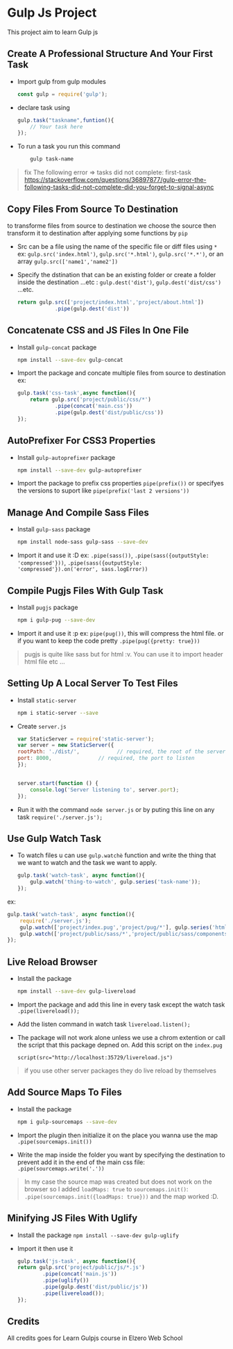 # Gulp Js Project

This project aim to learn Gulp js

## Create A Professional Structure And Your First Task

- Import gulp from gulp modules
  
    ```js
    const gulp = require('gulp');
    ```

- declare task using
  
    ```js
    gulp.task("taskname",funtion(){
        // Your task here
    });
    ```

- To run a task you run this command

    ```bash
        gulp task-name
    ```

> fix The following error => tasks did not complete: first-task
> https://stackoverflow.com/questions/36897877/gulp-error-the-following-tasks-did-not-complete-did-you-forget-to-signal-async

## Copy Files From Source To Destination

to transforme files from source to destination we choose the source then transform it to destination after applying some functions by `pip`

- Src can be a file using the name of the specific file or diff files using `*` ex: `gulp.src('index.html')`, `gulp.src('*.html')`, `gulp.src('*.*')`, or an array `gulp.src(['name1','name2'])`

- Specify the dstination that can be an existing folder or create a folder inside the destination ...etc : `gulp.dest('dist')`, `gulp.dest('dist/css')` ...etc.
  
    ```js
    return gulp.src(['project/index.html','project/about.html'])
                .pipe(gulp.dest('dist'))
    ```

## Concatenate CSS and JS Files In One File

- Install `gulp-concat` package

    ```bash
    npm install --save-dev gulp-concat
    ```

- Import the package and concate multiple files from source to destination ex:
  
    ```js
    gulp.task('css-task',async function(){
        return gulp.src('project/public/css/*')
                .pipe(concat('main.css'))
                .pipe(gulp.dest('dist/public/css'))
    });
    ```

## AutoPrefixer For CSS3 Properties

- Install `gulp-autoprefixer` package
  
    ```bash
    npm install --save-dev gulp-autoprefixer
    ```

- Import the package to prefix css properties
    `pipe(prefix())` or specifyes the versions to suport like `pipe(prefix('last 2 versions'))`

## Manage And Compile Sass Files

- Install `gulp-sass` package

    ```bash
    npm install node-sass gulp-sass --save-dev
    ```

- Import it and use it :D ex: `.pipe(sass())`, `.pipe(sass({outputStyle: 'compressed'}))`, `.pipe(sass({outputStyle: 'compressed'}).on('error', sass.logError))`

## Compile Pugjs Files With Gulp Task

- Install `pugjs` package

    ```bash
    npm i gulp-pug --save-dev
    ```

- Import it and use it :p ex: `pipe(pug())`, this will compress the html file. or if you want to keep the code pretty `.pipe(pug({pretty: true}))`

> pugjs is quite like sass but for html :v. You can use it to import header html file etc ...

## Setting Up A Local Server To Test Files

- Install `static-server`

    ```bash
    npm i static-server --save
    ```

- Create `server.js`

    ```js
    var StaticServer = require('static-server');
    var server = new StaticServer({
    rootPath: './dist/',            // required, the root of the server file tree
    port: 8000,               // required, the port to listen
    });


    server.start(function () {
        console.log('Server listening to', server.port);
    });
    ```

- Run it with the command `node server.js` or by puting this line on any task `require('./server.js');`

## Use Gulp Watch Task

- To watch files u can use `gulp.watchè` function and write the thing that we want to watch and the task we want to apply.

    ```js
    gulp.task('watch-task', async function(){
        gulp.watch('thing-to-watch', gulp.series('task-name'));
    });
    ```

ex:

```js
gulp.task('watch-task', async function(){
    require('./server.js');
    gulp.watch(['project/index.pug','project/pug/*'], gulp.series('html-task'));
    gulp.watch(['project/public/sass/*','project/public/sass/components/*'], gulp.series('css-task'));
});
```

## Live Reload Browser

- Install the package

    ```bash
    npm install --save-dev gulp-livereload
    ```

- Import the package and add this line in every task except the watch task `.pipe(livereload());`
- Add the listen command in watch task `livereload.listen();`
- The package will not work alone unless we use a chrom extention or call the script that this package depned on. Add this script on the `index.pug`

  ```pug
  script(src="http://localhost:35729/livereload.js")
  ```

> if you use other server packages they do live reload by themselves

## Add Source Maps To Files

- Install the package

    ```bash
    npm i gulp-sourcemaps --save-dev
    ```

- Import the plugin then initialize it on the place you wanna use the map `.pipe(sourcemaps.init())`
- Write the map inside the folder you want by specifying the destination to prevent add it in the end of the main css file: `.pipe(sourcemaps.write('.'))`

> In my case the source map was created but does not work on the browser so I added `loadMaps: true` to `sourcemaps.init()`: `.pipe(sourcemaps.init({loadMaps: true}))` and the map worked :D.

## Minifying JS Files With Uglify

- Install the package `npm install --save-dev gulp-uglify`
- Import it then use it

    ```js
    gulp.task('js-task', async function(){
    return gulp.src('project/public/js/*.js')
            .pipe(concat('main.js'))
            .pipe(uglify())
            .pipe(gulp.dest('dist/public/js'))
            .pipe(livereload());
    });
    ```

## Credits

All credits goes for Learn Gulpjs course in Elzero Web School
